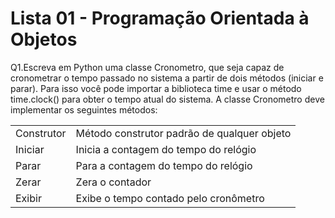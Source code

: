 # Lista 01 - Programação Orientada à Objetos

<dl>
    <dt> 
        Q1.Escreva em Python uma classe Cronometro, que seja capaz de cronometrar o tempo passado no sistema a partir de dois métodos (iniciar e parar). Para isso você pode importar a biblioteca time e usar o método time.clock() para obter o tempo atual do sistema. A classe Cronometro deve implementar os seguintes métodos:
    </dt>
    <table>
        <dd>
        <tr>
            <td> Construtor </td>
            <td> Método construtor padrão de qualquer objeto </td>
        </tr>
        <tr>
            <td> Iniciar </td>
            <td> Inicia a contagem do tempo do relógio </td>
        </tr>
        <tr>
            <td> Parar </td>
            <td> Para a contagem do tempo do relógio </td>
        </tr>
        <tr>
            <td> Zerar </td>
            <td> Zera o contador </td>
        </tr>
        <tr>
            <td> Exibir </td>
            <td> Exibe o tempo contado pelo cronômetro  </td>
        </tr>
    </table>
    </dd>
</dl>
